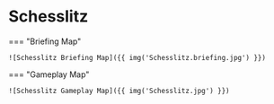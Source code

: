 # Schesslitz

=== "Briefing Map"

    ![Schesslitz Briefing Map]({{ img('Schesslitz.briefing.jpg') }})

=== "Gameplay Map"

    ![Schesslitz Gameplay Map]({{ img('Schesslitz.jpg') }})
